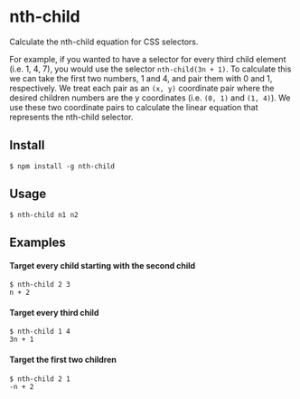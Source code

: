 # nth-child

Calculate the nth-child equation for CSS selectors.

For example, if you wanted to have a selector for every third child element
(i.e. 1, 4, 7), you would use the selector `nth-child(3n + 1)`. To calculate
this we can take the first two numbers, 1 and 4, and pair them with 0 and 1,
respectively.  We treat each pair as an `(x, y)` coordinate pair where the
desired children numbers are the y coordinates (i.e. `(0, 1)` and `(1, 4)`). We
use these two coordinate pairs to calculate the linear equation that represents
the nth-child selector.

## Install

    $ npm install -g nth-child

## Usage

    $ nth-child n1 n2

## Examples

#### Target every child starting with the second child

    $ nth-child 2 3
    n + 2

#### Target every third child

    $ nth-child 1 4
    3n + 1

#### Target the first two children

    $ nth-child 2 1
    -n + 2
